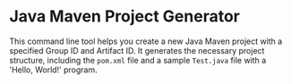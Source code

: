 # Java Maven Project Generator

This command line tool helps you create a new Java Maven project with a specified Group ID and Artifact ID. It generates the necessary project structure, including the `pom.xml` file and a sample `Test.java` file with a 'Hello, World!' program.